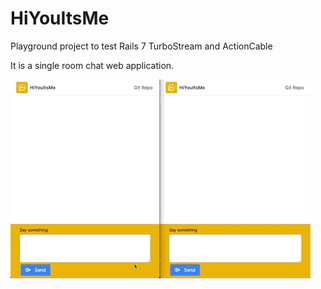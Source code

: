 # HiYouItsMe

Playground project to test Rails 7 TurboStream and ActionCable

It is a single room chat web application.

![screenshot](hiyouitsme.gif)
